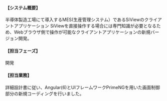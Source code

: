 #### 【システム概要】

半導体製造工場にて導入するMES(生産管理システム）であるSiViewのクライアントアプリケーション
SiViewを直接操作する場合には専門知識が必要となるため、Webブラウザ側で操作が可能なクライアントアプリケーションの新規バージョン開発。

#### 【担当フェーズ】

開発

#### 【担当業務】

詳細設計書に従い、Angular(6)とUIフレームワークPrimeNGを用いた画面制御部分の新規コーディングを行いました。
